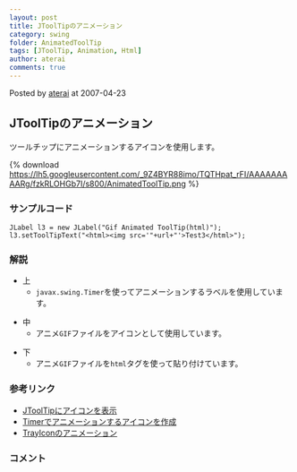 ```yaml
---
layout: post
title: JToolTipのアニメーション
category: swing
folder: AnimatedToolTip
tags: [JToolTip, Animation, Html]
author: aterai
comments: true
---
```


Posted by [aterai](http://terai.xrea.jp/aterai.html) at 2007-04-23

## JToolTipのアニメーション
ツールチップにアニメーションするアイコンを使用します。


{% download https://lh5.googleusercontent.com/_9Z4BYR88imo/TQTHpat_rFI/AAAAAAAAARg/fzkRLOHGb7I/s800/AnimatedToolTip.png %}

### サンプルコード
<pre class="prettyprint"><code>JLabel l3 = new JLabel("Gif Animated ToolTip(html)");
l3.setToolTipText("&lt;html&gt;&lt;img src='"+url+"'&gt;Test3&lt;/html&gt;");
</code></pre>

### 解説
- 上
    - `javax.swing.Timer`を使ってアニメーションするラベルを使用しています。

<!-- dummy comment line for breaking list -->

- 中
    - アニメ`GIF`ファイルをアイコンとして使用しています。

<!-- dummy comment line for breaking list -->

- 下
    - アニメ`GIF`ファイルを`html`タグを使って貼り付けています。

<!-- dummy comment line for breaking list -->

### 参考リンク
- [JToolTipにアイコンを表示](http://terai.xrea.jp/Swing/ToolTipIcon.html)
- [Timerでアニメーションするアイコンを作成](http://terai.xrea.jp/Swing/AnimeIcon.html)
- [TrayIconのアニメーション](http://terai.xrea.jp/Swing/AnimatedTrayIcon.html)

<!-- dummy comment line for breaking list -->

### コメント

